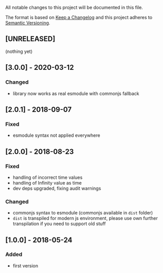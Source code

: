 All notable changes to this project will be documented in this file.

The format is based on [Keep a Changelog](http://keepachangelog.com/en/1.0.0/)
and this project adheres to [Semantic Versioning](http://semver.org/spec/v2.0.0.html).

## [UNRELEASED]
(nothing yet)

## [3.0.0] - 2020-03-12
### Changed
- library now works as real esmodule with commonjs fallback

## [2.0.1] - 2018-09-07
### Fixed
- esmodule syntax not applied everywhere

## [2.0.0] - 2018-08-23
### Fixed
- handling of incorrect time values
- handling of Infinity value as time
- dev deps upgraded, fixing audit warnings
### Changed
- commonjs syntax to esmodule (commonjs available in `dist` folder)
- `dist` is transpiled for modern js environment, please use own further transpilation if you need to support old stuff

## [1.0.0] - 2018-05-24
### Added
- first version
